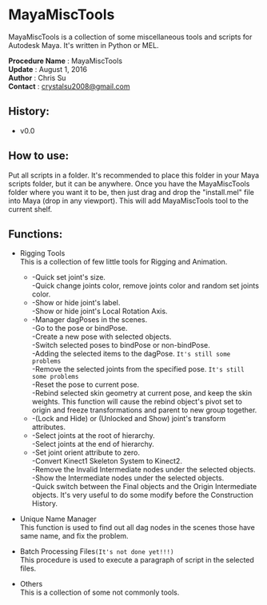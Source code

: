 # MayaMiscTools
MayaMiscTools is a collection of some miscellaneous tools and scripts for Autodesk Maya. It's written in Python or MEL.

__Procedure Name__ : MayaMiscTools<br>
__Update__ : August 1, 2016<br>
__Author__ : Chris Su<br>
__Contact__ : crystalsu2008@gmail.com<br>

## History:
* v0.0

## How to use:
Put all scripts in a folder. It's recommended to place this folder in your Maya scripts folder, but it can be anywhere. Once you have the MayaMiscTools folder where you want it to be, then just drag and drop the "install.mel" file into Maya (drop in any viewport). This will add MayaMiscTools tool to the current shelf.<br>

## Functions:
* Rigging Tools<br>
This is a collection of few little tools for Rigging and Animation.
    * -Quick set joint's size.<br>
    -Quick change joints color, remove joints color and random set joints color.
    * -Show or hide joint's label.<br>
    -Show or hide joint's Local Rotation Axis.
    * -Manager dagPoses in the scenes.<br>
    -Go to the pose or bindPose.<br>
    -Create a new pose with selected objects.<br>
    -Switch selected poses to bindPose or non-bindPose.<br>
    -Adding the selected items to the dagPose. ```It's still some problems```<br>
    -Remove the selected joints from the specified pose. ```It's still some problems```<br>
    -Reset the pose to current pose.<br>
    -Rebind selected skin geometry at current pose, and keep the skin weights. This function will cause the rebind object's pivot set to origin and freeze transformations and parent to new group together.
    * -(Lock and Hide) or (Unlocked and Show) joint's transform attributes.
    * -Select joints at the root of hierarchy.<br>
    -Select joints at the end of hierarchy.
    * -Set joint orient attribute to zero.<br>
    -Convert Kinect1 Skeleton System to Kinect2.<br>
    -Remove the Invalid Intermediate nodes under the selected objects.<br>
    -Show the Intermediate nodes under the selected objects.<br>
    -Quick switch between the Final objects and the Origin Intermediate objects. It's very useful to do some modify before the Construction History.


* Unique Name Manager<br>
This function is used to find out all dag nodes in the scenes those have same name, and fix the problem.

* Batch Processing Files```(It's not done yet!!!)```<br>
This procedure is used to execute a paragraph of script in the selected files.

* Others<br>
This is a collection of some not commonly tools.
